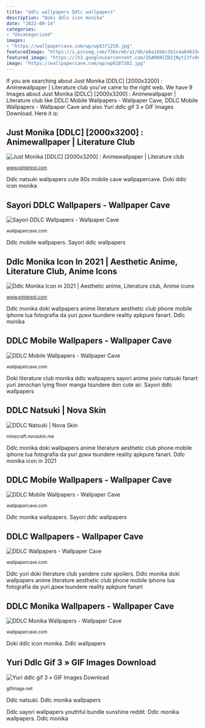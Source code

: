 ```yaml
---
title: "ddlc wallpapers Ddlc wallpapers"
description: "Doki ddlc icon monika"
date: "2022-08-14"
categories:
- "Uncategorized"
images:
- "https://wallpapercave.com/wp/wp6371250.jpg"
featuredImage: "https://i.pinimg.com/736x/e6/a1/6b/e6a16b6c2b1c4a04633ea79b0df4f422.jpg"
featured_image: "https://lh3.googleusercontent.com/IGAHbN7ZD2jNytI3fv66fs-nPAFEujXt2hyjnKfYr62Yynonys3pCy7faZtTGa0uZxvGeIfZumiwrzB7m08n=s500"
image: "https://wallpapercave.com/wp/wp6187282.jpg"
---
```


If you are searching about Just Monika [DDLC] [2000x3200] : Animewallpaper | Literature club you've came to the right web. We have 9 Images about Just Monika [DDLC] [2000x3200] : Animewallpaper | Literature club like DDLC Mobile Wallpapers - Wallpaper Cave, DDLC Mobile Wallpapers - Wallpaper Cave and also Yuri ddlc gif 3 » GIF Images Download. Here it is:

## Just Monika [DDLC] [2000x3200] : Animewallpaper | Literature Club

![Just Monika [DDLC] [2000x3200] : Animewallpaper | Literature club](https://i.pinimg.com/736x/9a/71/dc/9a71dc2cb84739f5528a66da9c551e28.jpg "Ddlc natsuki")

<small>www.pinterest.com</small>

Ddlc natsuki wallpapers cute 80s mobile cave wallpapercave. Doki ddlc icon monika

## Sayori DDLC Wallpapers - Wallpaper Cave

![Sayori DDLC Wallpapers - Wallpaper Cave](https://wallpapercave.com/wp/wp5994094.jpg "Ddlc natsuki wallpapers cute 80s mobile cave wallpapercave")

<small>wallpapercave.com</small>

Ddlc mobile wallpapers. Sayori ddlc wallpapers

## Ddlc Monika Icon In 2021 | Aesthetic Anime, Literature Club, Anime Icons

![Ddlc Monika Icon in 2021 | Aesthetic anime, Literature club, Anime icons](https://i.pinimg.com/736x/e6/a1/6b/e6a16b6c2b1c4a04633ea79b0df4f422.jpg "Ddlc monika wallpapers")

<small>www.pinterest.com</small>

Ddlc monika doki wallpapers anime literature aesthetic club phone mobile iphone lua fotografia da yuri доки tsundere reality apkpure fanart. Ddlc monika

## DDLC Mobile Wallpapers - Wallpaper Cave

![DDLC Mobile Wallpapers - Wallpaper Cave](https://wallpapercave.com/wp/wp6371390.jpg "Ddlc natsuki wallpapers cute 80s mobile cave wallpapercave")

<small>wallpapercave.com</small>

Doki literature club monika ddlc wallpapers sayori anime pixiv natsuki fanart yuri zerochan lying floor manga tsundere don cute air. Sayori ddlc wallpapers

## DDLC Natsuki | Nova Skin

![DDLC Natsuki | Nova Skin](https://lh3.googleusercontent.com/IGAHbN7ZD2jNytI3fv66fs-nPAFEujXt2hyjnKfYr62Yynonys3pCy7faZtTGa0uZxvGeIfZumiwrzB7m08n=s500 "Yuri ddlc gif 3 » gif images download")

<small>minecraft.novaskin.me</small>

Ddlc monika doki wallpapers anime literature aesthetic club phone mobile iphone lua fotografia da yuri доки tsundere reality apkpure fanart. Ddlc monika icon in 2021

## DDLC Mobile Wallpapers - Wallpaper Cave

![DDLC Mobile Wallpapers - Wallpaper Cave](https://wallpapercave.com/wp/wp6371250.jpg "Yuri ddlc gif 3 » gif images download")

<small>wallpapercave.com</small>

Ddlc monika wallpapers. Sayori ddlc wallpapers

## DDLC Wallpapers - Wallpaper Cave

![DDLC Wallpapers - Wallpaper Cave](https://wallpapercave.com/wp/wp2501304.png "Ddlc sayori wallpapers youthful bundle sunshine reddit")

<small>wallpapercave.com</small>

Ddlc yuri doki literature club yandere cute spoilers. Ddlc monika doki wallpapers anime literature aesthetic club phone mobile iphone lua fotografia da yuri доки tsundere reality apkpure fanart

## DDLC Monika Wallpapers - Wallpaper Cave

![DDLC Monika Wallpapers - Wallpaper Cave](https://wallpapercave.com/wp/wp6187282.jpg "Ddlc sayori wallpapers youthful bundle sunshine reddit")

<small>wallpapercave.com</small>

Doki ddlc icon monika. Ddlc wallpapers

## Yuri Ddlc Gif 3 » GIF Images Download

![Yuri ddlc gif 3 » GIF Images Download](https://gifimage.net/wp-content/uploads/2018/11/yuri-ddlc-gif-3.gif "Ddlc yuri doki literature club yandere cute spoilers")

<small>gifimage.net</small>

Ddlc natsuki. Ddlc monika wallpapers

Ddlc sayori wallpapers youthful bundle sunshine reddit. Ddlc monika wallpapers. Ddlc monika
